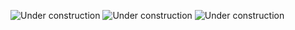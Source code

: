 ![Under construction](http://textfiles.com/underconstruction/ArArea51Shadowlands2297ST-underconstruction_anm.gif)
![Under construction](http://textfiles.com/underconstruction/SouthBeachDunes3911under-construction.gif)
![Under construction](http://textfiles.com/underconstruction/ArArea51Shadowlands2297ST-underconstruction_anm.gif)


